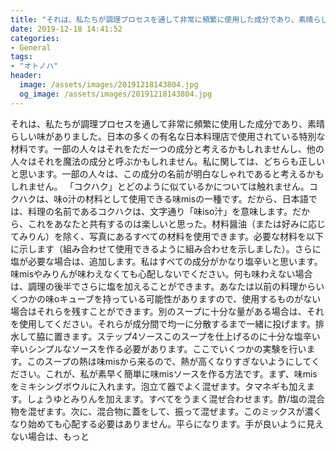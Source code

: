 ```yaml
---
title: "それは、私たちが調理プロセスを通して非常に頻繁に使用した成分であり、素晴らしい味がありました。"
date: 2019-12-18 14:41:52
categories:
- General
tags:
- "オトノハ"
header:
  image: /assets/images/20191218143804.jpg
  og_image: /assets/images/20191218143804.jpg
---
```


それは、私たちが調理プロセスを通して非常に頻繁に使用した成分であり、素晴らしい味がありました。日本の多くの有名な日本料理店で使用されている特別な材料です。一部の人々はそれをただ一つの成分と考えるかもしれませんし、他の人々はそれを魔法の成分と呼ぶかもしれません。私に関しては、どちらも正しいと思います。一部の人々は、この成分の名前が明白なしゃれであると考えるかもしれません。 「コクハク」とどのように似ているかについては触れません。コクハクは、味o汁の材料として使用できる味misの一種です。だから、日本語では、料理の名前であるコクハクは、文字通り「味iso汁」を意味します。だから、これをあなたと共有するのは楽しいと思った。材料醤油（または好みに応じてみりん）を除く、写真にあるすべての材料を使用できます。必要な材料を以下に示します（組み合わせて使用できるように組み合わせを示しました）。さらに塩が必要な場合は、追加します。私はすべての成分がかなり塩辛いと思います。味misやみりんが味わえなくても心配しないでください。何も味わえない場合は、調理の後半でさらに塩を加えることができます。あなたは以前の料理からいくつかの味oキューブを持っている可能性がありますので、使用するものがない場合はそれらを残すことができます。別のスープに十分な量がある場合は、それを使用してください。それらが成分間で均一に分散するまで一緒に投げます。排水して脇に置きます。ステップ4ソースこのスープを仕上げるのに十分な塩辛い辛いシンプルなソースを作る必要があります。ここでいくつかの実験を行います。このスープの熱は味misから来るので、熱が高くなりすぎないようにしてください。これが、私が素早く簡単に味misソースを作る方法です。まず、味misをミキシングボウルに入れます。泡立て器でよく混ぜます。タマネギも加えます。しょうゆとみりんを加えます。すべてをうまく混ぜ合わせます。酢/塩の混合物を混ぜます。次に、混合物に蓋をして、振って混ぜます。このミックスが濃くなり始めても心配する必要はありません。平らになります。手が良いように見えない場合は、もっと
